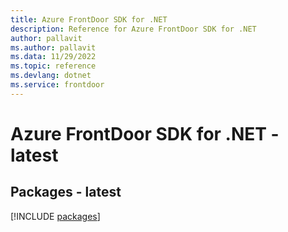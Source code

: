 ```yaml
---
title: Azure FrontDoor SDK for .NET
description: Reference for Azure FrontDoor SDK for .NET
author: pallavit
ms.author: pallavit
ms.data: 11/29/2022
ms.topic: reference
ms.devlang: dotnet
ms.service: frontdoor
---
```

# Azure FrontDoor SDK for .NET - latest
## Packages - latest
[!INCLUDE [packages](frontdoor-index.md)]